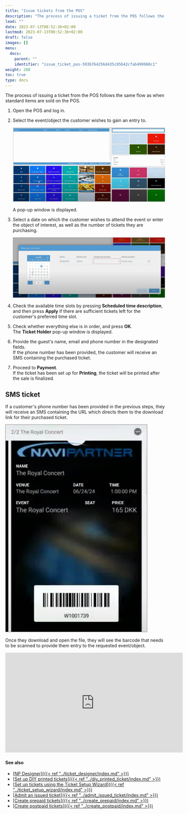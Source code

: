 ```yaml
---
title: "Issue tickets from the POS"
description: "The process of issuing a ticket from the POS follows the same flow as when standard items are sold on the POS. Refer to this guide for more information."
lead: ""
date: 2023-07-13T08:52:36+02:00
lastmod: 2023-07-13T08:52:36+02:00
draft: false
images: []
menu:
  docs:
    parent: ""
    identifier: "issue_ticket_pos-593b764256d435c85b42cfab499960c1"
weight: 288
toc: true
type: docs
---
```


The process of issuing a ticket from the POS follows the same flow as when standard items are sold on the POS. 

1. Open the POS and log in.
2. Select the event/object the customer wishes to gain an entry to.

   ![sms_ticket_1](Images/sms_ticket_1.PNG)

   A pop-up window is displayed.
3. Select a date on which the customer wishes to attend the event or enter the object of interest, as well as the number of tickets they are purchasing.

   ![sms_ticket_2](Images/sms_ticket_2.PNG)

4. Check the available time slots by pressing **Scheduled time description**, and then press **Apply** if there are sufficient tickets left for the customer's preferred time slot.
5. Check whether everything else is in order, and press **OK**.     
   The **Ticket Holder** pop-up window is displayed.
6. Provide the guest's name, email and phone number in the designated fields.      
   If the phone number has been provided, the customer will receive an SMS containing the purchased ticket.
7. Proceed to **Payment**.     
   If the ticket has been set up for **Printing**, the ticket will be printed after the sale is finalized.

## SMS ticket

If a customer's phone number has been provided in the previous steps, they will receive an SMS containing the URL which directs them to the download link for their purchased ticket. 

   ![sms_ticket_3](Images/sms_ticket_3.PNG)

Once they download and open the file, they will see the barcode that needs to be scanned to provide them entry to the requested event/object.


<iframe width="560" height="315" src="https://www.youtube.com/embed/sTXZINekEj0?si=js30xVab3D6cNtJy" title="YouTube video player" frameborder="0" allow="accelerometer; autoplay; clipboard-write; encrypted-media; gyroscope; picture-in-picture; web-share" referrerpolicy="strict-origin-when-cross-origin" allowfullscreen></iframe>

#### See also

- [<ins>NP Designer<ins>]({{< ref "../ticket_designer/index.md" >}})
- [<ins>Set up DIY printed tickets<ins>]({{< ref "../diy_printed_ticket/index.md" >}})
- [<ins>Set up tickets using the Ticket Setup Wizard<ins>]({{< ref "../ticket_setup_wizard/index.md" >}})
- [<ins>Admit an issued ticket<ins>]({{< ref "../admit_issued_ticket/index.md" >}})
- [<ins>Create prepaid tickets<ins>]({{< ref "../create_prepaid/index.md" >}})
- [<ins>Create postpaid tickets<ins>]({{< ref "../create_postpaid/index.md" >}})
